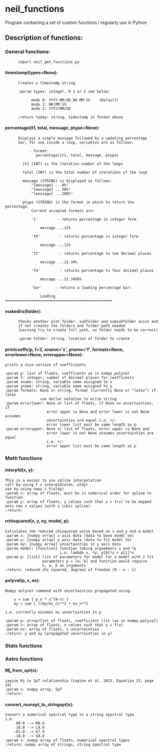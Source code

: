 # neil_functions
Program containing a set of custom functions I regularly use in Python


## Description of functions:

### General functions:
          
          import neil_gen_functions.py
                    
#### timestamp(types=None):

          Creates a timestamp string
          
          :param types: integer, 0 1 or 2 see below:
          
                mode 0: YYYY-MM-DD_HH-MM-SS    (Default)
                mode 1: HH:MM:SS 
                mode 2: YYYY/MM/DD
                
          :return today: string, timestamp in format above

#### percentage(it1, total, message, ptype=None):

          Displays a simple message followed by a updating percentage
          bar, for use inside a loop, variables are as follows:

               - Format:
                  percentage(it1, total, message, ptype)

            it1 (INT) is the iteration number of the loops

            total (INT) is the total number of iterations of the loop

            message (STRING) is displayed as follows:
                "[message] ...0%"
                "[message] ...50%"
                "[message] ...100%"

            ptype (STRING) is the format in which to return the percentage.
                Current accepted formats are:

                'i'         - returns percentage in integer form

                    message ...12%

                'f0'         - returns percentage in integer form

                    message ...12%

                'f2'         - returns percentage to two decimal places

                    message ...12.34%

                'f4'         - returns percentage to four decimal places

                    message ...12.3456%

                'bar'      - returns a loading percentage bar:

                    Loading =================================================


#### makedirs(folder):
          Checks whether plot folder, subfolder and subsubfolder exist and
          if not creates the folders and folder path needed 
          (warning try to create full path, so folder needs to be correct)
          
          :param folder: string, location of folder to create



#### printcoeffs(p, f=2, xname='x', yname='f', formatx=None, errorlower=None, errorupper=None):
    prints a nice version of coefficients
    
    :param p: list of floats, coefficents as in numpy.polyval
    :param f: integer, number of decimal places for coefficents
    :param xname: string, variable name assigned to x
    :param yname: string, variable name assigned to y
    :param formatx: None or string, format (currently None or "latex") if latex
                    use dollar notation to write string
    :param errorlower: None or list of floats, if None no uncertainties, if
                       error upper is None and error lower is not None assumes
                       uncertainties are equal i.e. +/-
                       error lower list must be same length as p
    :param errorupper: None or list of floats, error upper is None and
                       error lower is not None assumes uncertainties are equal
                       i.e. +/-
                       error upper list must be same length as p
                       
### Math functions

#### interp1d(x, y):

    This is a easier to use spline interpolation
    call by using F = interp1d(oldx, oldy)
    use by using newy = F(oldy)
    :param x: array of floats, must be in numerical order for spline to function
    :param y: array of floats, y values such that y = f(x) to be mapped onto new x values (with a cubic spline)
    :return:



#### rchisquared(x, y, ey, model, p):

    Calculates the reduced chisquared value based on x and y and a model
    :param x: [numpy array] x axis data (data to base model on)
    :param y: [numpy array] y axis data (data to fit model to)
    :param ey: [numpy array] uncertainties in y axis data
    :param model: [function] function taking arguements x and *p
                             i.e. lambda x, *p: p[0]*x + p[1]*x
    :param p: [list] list of parameters for model for a model with 2 fit
                     parameters p = [a, b] and function would require
                     x, a, b as arguments
    :return: reduced chi squared, degrees of freedom (N - n - 1)
 
 
 
#### polyval(p, x, ex):
 
    Numpy polyval command with uncertainties propagated using:
    
        y = sum { p_n * x^(N-n) }
        ey = sum { ((dy/dx_n)**2 + ex_n**2
        
    i.e. currently assumes no uncertainties in p
    
    :param p: array/list of floats, coefficient list (as in numpy.polyval)
    :param x: array of floats, x values such that y = f(x) 
    :param ex: array of floats, x uncertainties
    :return: y and ey (propagated uncertainties in y)
    

### Stats functions

### Astro functions

#### Mj_from_spt(x):

    Lepine Mj to SpT relationship (Lepine et al. 2013, Equation 23, page 24)
    :param x: numpy array, SpT
    :return:

#### convert_numspt_to_stringspt(x):

    Convert a numerical spectral type to a string spectral type
    i.e.
         00.0 --> M0.0
         18.0 --> L8.0
        -01.0 --> K7.0
        -18.0 --> G0.0
    :param x: numpy array of floats, numerical spectral types
    :return: numpy array of strings, string spectral type
